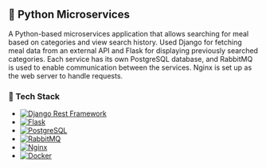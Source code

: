 

<!-- ABOUT THE PROJECT -->
## 🚀 Python Microservices
A Python-based microservices application that allows searching for meal based on categories and view search history. Used Django for fetching meal data from an external API and Flask for displaying previously searched categories. Each service has its own PostgreSQL database, and RabbitMQ is used to enable communication between the services. Nginx is set up as the web server to handle requests.

<!-- GETTING STARTED -->
<!--## Description-->
<!--A grocery recommendation system that uses the Apriori algorithm to suggest related items based on user input. The API is built with Django, containerized using Docker, and deployed on Render. GitHub Actions automates CI/CD to streamline the deployment process.-->

### 🔧 Tech Stack
* [![Django Rest Framework][DRF.img]][DRF-url]
* [![Flask][Flask.img]][Flask-url]
* [![PostgreSQL][PostgreSQL.img]][PostgreSQL-url]
* [![RabbitMQ][RabbitMQ.img]][RabbitMQ-url]
* [![Nginx][Nginx.img]][Nginx-url]
* [![Docker][Docker.img]][Docker-url]


<!-- MARKDOWN LINKS & IMAGES -->
<!-- https://www.markdownguide.org/basic-syntax/#reference-style-links -->
[contributors-shield]: https://img.shields.io/github/contributors/othneildrew/Best-README-Template.svg?style=for-the-badge
[DRF-url]: https://www.django-rest-framework.org/
[DRF.img]: https://img.shields.io/badge/Django%20Rest%20Framework-2E8B57?style=for-the-badge&logo=django&logoColor=white

[Flask-url]: https://palletsprojects.com/p/flask/
[Flask.img]: https://img.shields.io/badge/Flask-000000?style=for-the-badge&logo=flask&logoColor=white

[PostgreSQL-url]: https://www.postgresql.org/
[PostgreSQL.img]: https://img.shields.io/badge/PostgreSQL-336791?style=for-the-badge&logo=postgresql&logoColor=white

[RabbitMQ-url]: https://www.rabbitmq.com/
[RabbitMQ.img]: https://img.shields.io/badge/RabbitMQ-61D0E7?style=for-the-badge&logo=rabbitmq&logoColor=white

[Nginx-url]: https://www.nginx.com/
[Nginx.img]: https://img.shields.io/badge/Nginx-009639?style=for-the-badge&logo=nginx&logoColor=white

[Docker-url]: https://www.docker.com/
[Docker.img]: https://img.shields.io/badge/Docker-2496ED?style=for-the-badge&logo=docker&logoColor=white